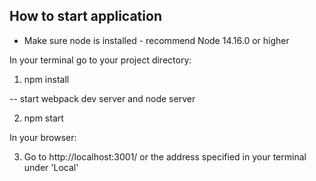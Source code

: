 ## How to start application

- Make sure node is installed - recommend Node 14.16.0 or higher

In your terminal go to your project directory:

1. npm install

-- start webpack dev server and node server

2. npm start 

In your browser:

3. Go to http://localhost:3001/ or the address specified in your terminal under 'Local'


